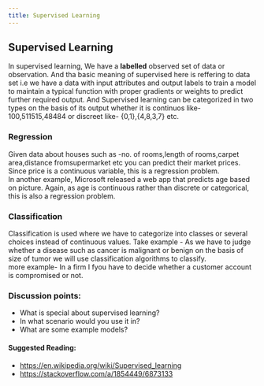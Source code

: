 ```yaml
---
title: Supervised Learning
---
```

## Supervised Learning

In supervised learning, We have a **labelled** observed set of data or  observation. And tha basic meaning of supervised here is reffering to data set i.e we have a data with input attributes and output labels to train a model to maintain a typical function with proper gradients or weights to predict further required output.  And Supervised learning can be categorized in two types on the basis of its output whether it is continuos like-100,511515,48484 or discreet like- {0,1},{4,8,3,7} etc.

### Regression

Given data about houses  such as -no. of rooms,length of rooms,carpet area,distance fromsupermarket etc you can predict their market prices. Since price is a continuous variable, this is a regression problem. 
<br>In another example, Microsoft released a web app that predicts age based on picture. Again, as age is continuous rather than discrete or categorical, this is also a regression problem.  

### Classification
Classification is used where we have to categorize into classes or several choices instead of continuous values. Take example - As we have to judge whether a disease such as cancer is malignant or benign on the basis of size of tumor we will use classification algorithms to classify.
<br>more example- In a firm I fyou have to decide whether a customer account is compromised or not.

###  Discussion points:
  
- What is special about supervised learning?
- In what scenario would you use it in?
- What are some example models?


#### Suggested Reading:

- https://en.wikipedia.org/wiki/Supervised_learning
- https://stackoverflow.com/a/1854449/6873133
